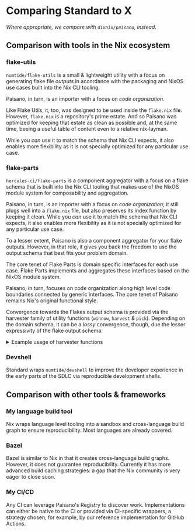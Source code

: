 # Comparing Standard to X

_Where appropriate, we compare with `divnix/paisano`, instead_.

## Comparison with tools in the Nix ecosystem

### flake-utils

`numtide/flake-utils` is a small & lightweight utility with a focus on generating flake file _outputs_ in accordance with the packaging and NixOS use cases built into the Nix CLI tooling.

Paisano, in turn, is an importer with a focus on _code organization_.

Like Flake Utils, it, too, was designed to be used inside the `flake.nix` file.
However, `flake.nix` is a repository's prime estate.
And so Paisano was optimized for keeping that estate as clean as possible and, at the same time, beeing a useful table of content even to a relative nix-layman.

While you _can_ use it to match the schema that Nix CLI expects, it also enables more flexibility as it is not specially optimized for any particular use case.

### flake-parts

`hercules-ci/flake-parts` is a component aggregator with a focus on a flake schema that is built into the Nix CLI tooling that makes use of the NixOS module system for composability and aggregation.

Paisano, in turn, is an importer with a focus on _code organization_; it still plugs well into a `flake.nix` file, but also preserves its index function by keeping it clean.
While you _can_ use it to match the schema that Nix CLI expects, it also enables more flexibility as it is not specially optimized for any particular use case.

To a lesser extent, Paisano is also a component aggregator for your flake outputs.
However, in that role, it gives you back the freedom to use the output schema that best fits your problem domain.

The core tenet of Flake Parts is domain specific interfaces for each use case.
Flake Parts implements and aggregates these interfaces based on the NixOS module system.

Paisano, in turn, focuses on code organization along high level code boundaries connected by generic interfaces.
The core tenet of Paisano remains Nix's original functional style.

Convergence towards the Flakes output schema is provided via the harvester family of utility functions (`winnow`, `harvest` & `pick`).
Depending on the domain schema, it can be a _lossy_ convergence, though, due the lesser expressivity of the flake output schema.

<details>
<summary>Example usage of harvester functions</summary>

```nix
{
  inputs = { /* snip */ };
  outputs = { std, self, ...}:
    growOn {
      /* snip */
    }
    {
      devShells = std.harvest self ["automation" "devshells"];
      packages = std.harvest self [["std" "cli"] ["std" "packages"]];
      templates = std.pick self ["presets" "templates"];
    };
}
```

</details>

### Devshell

Standard wraps `numtide/devshell` to improve the developer experience in the early parts of the SDLC via reproducible development shells.

## Comparison with other tools & frameworks

### My language build tool

Nix wraps language level tooling into a sandbox and cross-language build graph to ensure reproducibility.
Most languages are already covered.

### Bazel

Bazel is similar to Nix in that it creates cross-language build graphs.
However, it does not guarantee reproducibility.
Currently it has more advanced build caching strategies: a gap that the Nix community is very eager to close soon.

### My CI/CD

Any CI can leverage Paisano's Registry to discover work.
Implementations can either be native to the CI or provided via CI-specific wrappers, a strategy chosen, for example, by our reference implementation for GitHub Actions.
